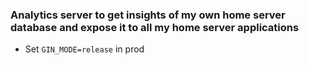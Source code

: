 ### Analytics server to get insights of my own home server database and expose it to all my home server applications

- Set `GIN_MODE=release` in prod
